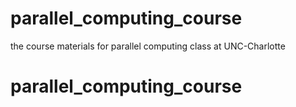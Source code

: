 # parallel_computing_course
the course materials for parallel computing class at UNC-Charlotte
# parallel_computing_course
